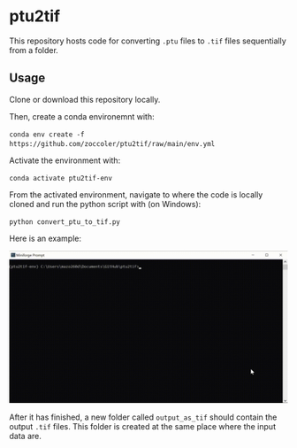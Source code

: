 # ptu2tif

This repository hosts code for converting `.ptu` files to `.tif` files sequentially from a folder.

## Usage

Clone or download this repository locally. 

Then, create a conda environemnt with:

`conda env create -f https://github.com/zoccoler/ptu2tif/raw/main/env.yml`

Activate the environment with:

`conda activate ptu2tif-env`

From the activated environment, navigate to where the code is locally cloned and run the python script with (on Windows):

`python convert_ptu_to_tif.py`

Here is an example:

![](figures/convert_ptu_to_tif.gif)

After it has finished, a new folder called `output_as_tif` should contain the output `.tif` files. This folder is created at the same place where the input data are.
